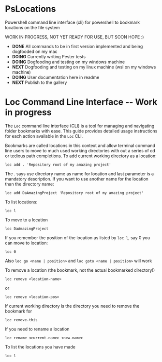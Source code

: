 # PsLocations
Powershell command line interface (cli) for powershell to bookmark locations on the file system

WORK IN PROGRESS, NOT YET READY FOR USE, BUT SOON HOPE :)

- **DONE** All commands to be in first version implemented and being dogfooded on my mac
- **DOING** Currently writing Pester tests
- **DOING** Dogfooding and testing on my windows machine
- **NEXT** Dogfooding and testing on my linux machine (wsl on my windows machine)
- **DOING** User documentation here in readme
- **NEXT** Publish to the gallery

# Loc Command Line Interface -- Work in progress

The `Loc` command line interface (CLI) is a tool for managing and navigating folder bookmarks with ease. This guide provides detailed usage instructions for each action available in the `Loc` CLI.

Bookmarks are called locations in this context and allow terminal command line users to move to much used working directories with out a series of cd or tedious path completions. To add current working directory as a location:

```
loc add . 'Repository root of my amazing project'
```
The . says use directory name as name for location and last parameter is a mandatory description. If you want to use another name for the location than the directory name:

```
loc add DaAmazingProject 'Repository root of my amazing project'
```

To list locations:

```
loc l
```

To move to a location

```
loc DaAmazingProject
```

If you remember the position of the location as listed by ```loc l```, say 0 you can move to location:

```
loc 0
```

Also ```loc go <name | position>``` and ```loc goto <name | position>``` will work

To remove a location (the bookmark, not the actual bookmarked directory!)

```
loc remove <location-name>
```

or 

```
loc remove <location-pos>
```

If current working directory is the directory you need to remove the bookmark for

```
loc remove-this
```

If you need to rename a location

```
loc rename <current-name> <new-name>
```

To list the locations you have made

```
loc l
```



